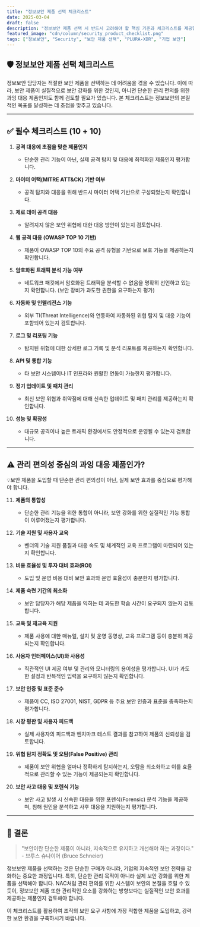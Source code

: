```yaml
---
title: "정보보안 제품 선택 체크리스트"
date: 2025-03-04
draft: false
description: "정보보안 제품 선택 시 반드시 고려해야 할 핵심 기준과 체크리스트를 제공합니다. 보안 강화를 위한 실질적인 기준인지, 관리 편의를 위한 과잉 대응 제품인지도 함께 검토해야 합니다."
featured_image: "cdn/column/security_product_checklist.png"
tags: ["정보보안", "Security", "보안 제품 선택", "PLURA-XDR", "기업 보안"]
---
```


## 🛡️ 정보보안 제품 선택 체크리스트

정보보안 담당자는 적절한 보안 제품을 선택하는 데 어려움을 겪을 수 있습니다. 이에 따라, 보안 제품이 실질적으로 보안 강화를 위한 것인지, 아니면 단순한 관리 편의를 위한 과잉 대응 제품인지도 함께 검토할 필요가 있습니다. 본 체크리스트는 정보보안의 본질적인 목표를 달성하는 데 초점을 맞추고 있습니다.
<!--more-->
---

## ✅ 필수 체크리스트 (10 + 10)

1. **공격 대응에 초점을 맞춘 제품인지**  
   - 단순한 관리 기능이 아닌, 실제 공격 탐지 및 대응에 최적화된 제품인지 평가합니다.

2. **마이터 어택(MITRE ATT&CK) 기반 여부**  
   - 공격 탐지와 대응을 위해 반드시 마이터 어택 기반으로 구성되었는지 확인합니다.

3. **제로 데이 공격 대응**  
   - 알려지지 않은 보안 위협에 대한 대응 방안이 있는지 검토합니다.

4. **웹 공격 대응 (OWASP TOP 10 기반)**  
   - 제품이 OWASP TOP 10의 주요 공격 유형을 기반으로 보호 기능을 제공하는지 확인합니다.

5. **암호화된 트래픽 분석 가능 여부**  
   - 네트워크 패킷에서 암호화된 트래픽을 분석할 수 없음을 명확히 선언하고 있는지 확인합니다. (보안 장비가 과도한 권한을 요구하는지 평가)

6. **자동화 및 인텔리전스 기능**  
   - 외부 TI(Threat Intelligence)와 연동하여 자동화된 위협 탐지 및 대응 기능이 포함되어 있는지 검토합니다.

7. **로그 및 리포팅 기능**  
   - 탐지된 위협에 대한 상세한 로그 기록 및 분석 리포트를 제공하는지 확인합니다.

8. **API 및 통합 기능**  
   - 타 보안 시스템이나 IT 인프라와 원활한 연동이 가능한지 평가합니다.

9. **정기 업데이트 및 패치 관리**  
   - 최신 보안 위협과 취약점에 대해 신속한 업데이트 및 패치 관리를 제공하는지 확인합니다.

10. **성능 및 확장성**  
    - 대규모 공격이나 높은 트래픽 환경에서도 안정적으로 운영될 수 있는지 검토합니다.

---

## ⚠️ 관리 편의성 중심의 과잉 대응 제품인가?

💡보안 제품을 도입할 때 단순한 관리 편의성이 아닌, 실제 보안 효과를 중심으로 평가해야 합니다.

11. **제품의 통합성**  
    - 단순한 관리 기능을 위한 통합이 아니라, 보안 강화를 위한 실질적인 기능 통합이 이루어졌는지 평가합니다.

12. **기술 지원 및 사용자 교육**  
    - 벤더의 기술 지원 품질과 대응 속도 및 체계적인 교육 프로그램이 마련되어 있는지 확인합니다.

13. **비용 효율성 및 투자 대비 효과(ROI)**  
    - 도입 및 운영 비용 대비 보안 효과와 운영 효율성이 충분한지 평가합니다.

14. **제품 숙련 기간의 최소화**  
    - 보안 담당자가 해당 제품을 익히는 데 과도한 학습 시간이 요구되지 않는지 검토합니다.

15. **교육 및 재교육 지원**  
    - 제품 사용에 대한 매뉴얼, 설치 및 운영 동영상, 교육 프로그램 등이 충분히 제공되는지 확인합니다.

16. **사용자 인터페이스(UI)와 사용성**  
    - 직관적인 UI 제공 여부 및 관리와 모니터링의 용이성을 평가합니다. UI가 과도한 설정과 반복적인 입력을 요구하지 않는지 확인합니다.

17. **보안 인증 및 표준 준수**  
    - 제품이 CC, ISO 27001, NIST, GDPR 등 주요 보안 인증과 표준을 충족하는지 평가합니다.

18. **시장 평판 및 사용자 피드백**  
    - 실제 사용자의 피드백과 벤치마크 테스트 결과를 참고하여 제품의 신뢰성을 검토합니다.

19. **위협 탐지 정확도 및 오탐(False Positive) 관리**  
    - 제품이 보안 위협을 얼마나 정확하게 탐지하는지, 오탐을 최소화하고 이를 효율적으로 관리할 수 있는 기능이 제공되는지 확인합니다.

20. **보안 사고 대응 및 포렌식 기능**  
    - 보안 사고 발생 시 신속한 대응을 위한 포렌식(Forensic) 분석 기능을 제공하며, 침해 원인을 분석하고 사후 대응을 지원하는지 평가합니다.

---

## 📌 결론

> "보안이란 단순한 제품이 아니라, 지속적으로 유지하고 개선해야 하는 과정이다." - 브루스 슈나이어 (Bruce Schneier)

정보보안 제품을 선택하는 것은 단순한 구매가 아니라, 기업의 지속적인 보안 전략을 강화하는 중요한 과정입니다. 특히, 단순한 관리 목적이 아니라 실제 보안 강화를 위한 제품을 선택해야 합니다. NAC처럼 관리 편의를 위한 시스템이 보안의 본질을 흐릴 수 있듯이, 정보보안 제품 또한 관리적인 요소를 강화하는 방향보다는 실질적인 보안 효과를 제공하는 제품인지 검토해야 합니다. 

이 체크리스트를 활용하여 조직의 보안 요구 사항에 가장 적합한 제품을 도입하고, 강력한 보안 환경을 구축하시기 바랍니다.

